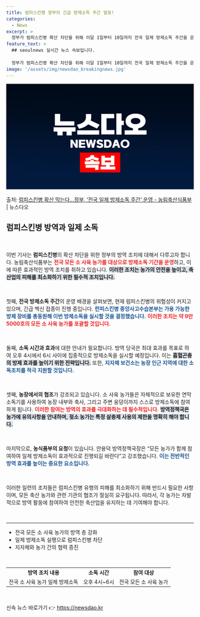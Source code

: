 ```yaml
---
title: 럼피스킨병 정부의 긴급 방제소독 주간 발표!
categories:
  - News
excerpt: >
  정부가 럼피스킨병 확산 차단을 위해 이달 1일부터 10일까지 전국 일제 방제소독 주간을 운영한다. 한 축산농…
feature_text: >
  ## seoulnews 실시간 뉴스 속보입니다.

  정부가 럼피스킨병 확산 차단을 위해 이달 1일부터 10일까지 전국 일제 방제소독 주간을 운영한다. 한 축산농…
image: '/assets/img/newsdao_breakingnews.jpg'
---
```


![뉴스다오 속보](/assets/img/newsdao_breakingnews.jpg)

<p>출처: <a href="https://newsdao.kr/2381" rel="dofollow">럼피스킨병 확산 막는다…정부, ‘전국 일제 방제소독 주간’ 운영 - 농림축산식품부</a> | 뉴스다오</p>

<h2 data-ke-size="size26">럼피스킨병 방역과 일제 소독</h2>

<p data-ke-size="size16">&nbsp;</p>

이번 기사는 <b>럼피스킨병</b>의 확산 차단을 위한 정부의 방역 조치에 대해서 다루고자 합니다. 농림축산식품부는 <b><span style="color: #ee2323;">전국 모든 소 사육 농가를 대상으로 방제소독 기간을 운영</span></b>하고, 이에 따른 효과적인 방역 조치를 취하고 있습니다. <b><span style="background-color: #21538527;">이러한 조치는 농가의 안전을 높이고, 축산업의 피해를 최소화하기 위한 필수적 조치입니다.</span></b>

<p data-ke-size="size16">&nbsp;</p>

첫째, <b>전국 방제소독 주간</b>의 운영 배경을 살펴보면, 현재 럼피스킨병의 위험성이 커지고 있으며, 긴급 백신 접종이 진행 중입니다. <b><span style="color: #1a5490;">런피스킨병 중앙사고수습본부는 가용 가능한 방제 장비를 총동원해 이번 방제소독을 실시할 것을 결정했습니다.</span></b> <b><span style="color: #ee2323;">이러한 조치는 약 9만 5000호의 모든 소 사육 농가를 포괄할 것입니다.</span></b>

<p data-ke-size="size16">&nbsp;</p>

둘째, <b>소독 시간과 효과</b>에 대한 안내가 필요합니다. 방역 당국은 최대 효과를 목표로 하여 오후 4시에서 6시 사이에 집중적으로 방제소독을 실시할 예정입니다. 이는 <b><span style="background-color: #21538527;">흡혈곤충의 방제 효과를 높이기 위한 전략입니다.</span></b> 또한, <b><span style="color: #1a5490;">지자체 보건소는 농장 인근 지역에 대한 소독조치를 적극 지원할 것입니다.</span></b>

<p data-ke-size="size16">&nbsp;</p>

셋째, <b>농장에서의 협조</b>가 강조되고 있습니다. 소 사육 농가들은 자체적으로 보유한 연막소독기를 사용하여 농장 내부와 축사, 그리고 주변 웅덩이까지 스스로 방제소독에 참여하게 됩니다. <b><span style="color: #ee2323;">이러한 참여는 방역의 효과를 극대화하는 데 필수적입니다.</span></b> <b><span style="background-color: #21538527;">방역정책국은 농가에 유의사항을 안내하며, 젖소 농가는 특정 살충제 사용의 제한을 명확히 해야 합니다.</span></b>

<p data-ke-size="size16">&nbsp;</p>

마지막으로, <b>농식품부의 요청</b>이 있습니다. 안용덕 방역정책국장은 “모든 농가가 함께 참여하여 일제 방제소독이 효과적으로 진행되길 바란다”고 강조했습니다. <b><span style="color: #1a5490;">이는 전반적인 방역 효과를 높이는 중요한 요소입니다.</span></b>

<p data-ke-size="size16">&nbsp;</p>

이러한 일련의 조치들은 럼피스킨병 유행의 피해를 최소화하기 위해 반드시 필요한 사항이며, 모든 축산 농가와 관련 기관의 협조가 절실히 요구됩니다. 따라서, 각 농가는 자발적으로 방역 활동에 참여하여 안전한 축산업을 유지하는 데 기여해야 합니다.

<p data-ke-size="size16">&nbsp;</p>

<hr> 

<ul> 
<li>전국 모든 소 사육 농가의 방역 층 강화</li> 
<li>일제 방제소독 실행으로 럼피스킨병 차단</li> 
<li>지자체와 농가 간의 협력 증진</li> 
</ul>

<p data-ke-size="size16">&nbsp;</p>

<table style="width: 100%;">
<tr>
<td style="text-align: center; height: 17px;"><b>방역 조치 내용</b></td>
<td style="text-align: center; height: 17px;"><b>소독 시간</b></td>
<td style="text-align: center; height: 17px;"><b>참여 대상</b></td>
</tr>
<tr>
<td style="text-align: center; height: 17px;">전국 소 사육 농가 일제 방제소독</td>
<td style="text-align: center; height: 17px;">오후 4시~6시</td>
<td style="text-align: center; height: 17px;">전국 모든 소 사육 농가</td>
</tr>
</table>

<p data-ke-size="size16">&nbsp;</p> 

신속 뉴스 바로가기 👉 <a href="https://newsdao.kr" rel="dofollow">https://newsdao.kr</a>


